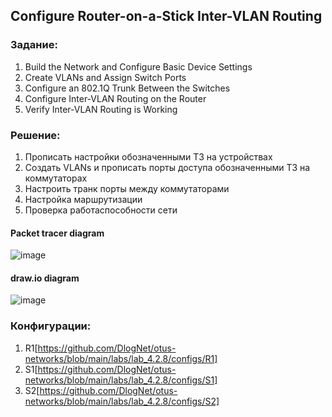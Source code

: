 
## Configure Router-on-a-Stick Inter-VLAN Routing


### Задание:

   1. Build the Network and Configure Basic Device Settings
   2. Create VLANs and Assign Switch Ports
   3. Configure an 802.1Q Trunk Between the Switches
   4. Configure Inter-VLAN Routing on the Router
   5. Verify Inter-VLAN Routing is Working


### Решение:

   1. Прописать настройки обозначенными ТЗ на устройствах 
   2. Создать VLANs и прописать порты доступа обозначенными ТЗ на коммутаторах  
   3. Настроить транк порты между коммутаторами
   4. Настройка маршрутизации 
   5. Проверка работаспособности сети


#### Packet tracer diagram 
![image](https://user-images.githubusercontent.com/112641849/188316584-44baa9cd-cc02-4dd7-9b19-97dc9b9736af.png)

#### draw.io diagram 
![image](https://user-images.githubusercontent.com/112641849/188318192-32644653-a060-4665-9114-6b19bff8c6b5.png)


### Конфигурации:
   1. R1[https://github.com/DlogNet/otus-networks/blob/main/labs/lab_4.2.8/configs/R1]
   2. S1[https://github.com/DlogNet/otus-networks/blob/main/labs/lab_4.2.8/configs/S1] 
   3. S2[https://github.com/DlogNet/otus-networks/blob/main/labs/lab_4.2.8/configs/S2]
